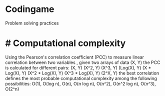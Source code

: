 # Codingame
Problem solving practices
# # Computational complexity
 Using the Pearson's correlation coefficient (PCC) to measure linear correlation between two variables ,
 given two arrays of data (X, Y) the PCC is calculated for different pairs:
 (X, Y) 
 (X^2, Y) 
 (X^3, Y) 
 (Log(X), Y) 
 (X * Log(X), Y) 
 (X^2 * Log(X), Y) 
 (X^3 * Log(X), Y) 
 (2^X, Y)
the best correlation defines the most probable computational complexity among the following possibilities: 
O(1), O(log n), O(n), O(n log n), O(n^2), O(n^2 log n), O(n^3), O(2^n)
